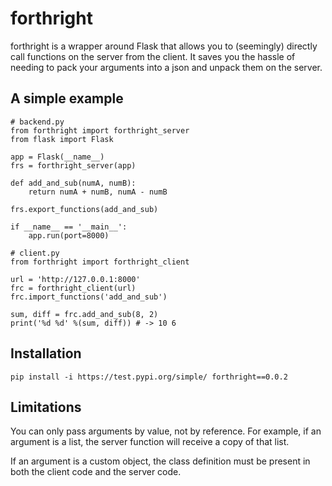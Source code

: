 
# forthright

forthright is a wrapper around Flask that allows you to (seemingly) directly call functions on the server from the client. It saves you the hassle of needing to pack your arguments into a json and unpack them on the server. 


## A simple example
```
# backend.py
from forthright import forthright_server
from flask import Flask

app = Flask(__name__)
frs = forthright_server(app)

def add_and_sub(numA, numB):
    return numA + numB, numA - numB

frs.export_functions(add_and_sub)

if __name__ == '__main__':
    app.run(port=8000)
```

```
# client.py
from forthright import forthright_client

url = 'http://127.0.0.1:8000'
frc = forthright_client(url)
frc.import_functions('add_and_sub')

sum, diff = frc.add_and_sub(8, 2)
print('%d %d' %(sum, diff)) # -> 10 6
```

## Installation

`pip install -i https://test.pypi.org/simple/ forthright==0.0.2`

## Limitations

You can only pass arguments by value, not by reference. For example, if an argument is a list, the server function will receive a copy of that list. 

If an argument is a custom object, the class definition must be present in both the client code and the server code. 

